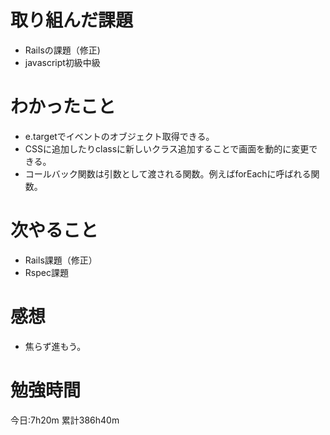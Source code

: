 # 取り組んだ課題
* Railsの課題（修正)
* javascript初級中級

# わかったこと
* e.targetでイベントのオブジェクト取得できる。
* CSSに追加したりclassに新しいクラス追加することで画面を動的に変更できる。
* コールバック関数は引数として渡される関数。例えばforEachに呼ばれる関数。

# 次やること
* Rails課題（修正）
* Rspec課題

# 感想
* 焦らず進もう。

# 勉強時間
今日:7h20m
累計386h40m
